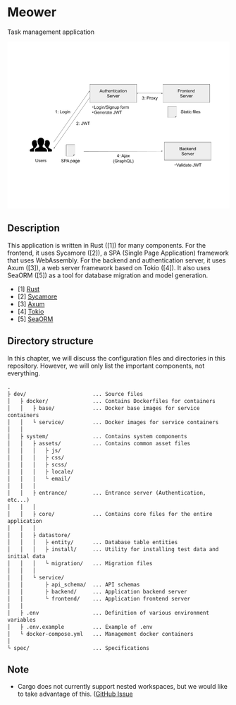 # Meower

Task management application

![Architecture](./architecture.png)


## Description

This application is written in Rust ([1]) for many components. For the frontend,
it uses Sycamore ([2]), a SPA (Single Page Application) framework that uses
WebAssembly. For the backend and authentication server, it uses Axum ([3]), a
web server framework based on Tokio ([4]). It also uses SeaORM ([5]) as a tool
for database migration and model generation.

- [1] [Rust](https://www.rust-lang.org)
- [2] [Sycamore](https://sycamore-rs.netlify.app)
- [3] [Axum](https://github.com/tokio-rs/axum)
- [4] [Tokio](https://tokio.rs)
- [5] [SeaORM](https://www.sea-ql.org/SeaORM)


## Directory structure

In this chapter, we will discuss the configuration files and directories in
this repository. However, we will only list the important components, not
everything.

```
.
├ dev/                     ... Source files
│   ├ docker/              ... Contains Dockerfiles for containers
│   │   ├ base/            ... Docker base images for service containers
│   │   └ service/         ... Docker images for service containers
│   │
│   ├ system/              ... Contains system components
│   │   ├ assets/          ... Contains common asset files
│   │   │   ├ js/
│   │   │   ├ css/
│   │   │   ├ scss/
│   │   │   ├ locale/
│   │   │   └ email/
│   │   │
│   │   ├ entrance/        ... Entrance server (Authentication, etc...)
│   │   │
│   │   ├ core/            ... Contains core files for the entire application
│   │   │
│   │   ├ datastore/
│   │   │   ├ entity/      ... Database table entities
│   │   │   ├ install/     ... Utility for installing test data and initial data
│   │   │   └ migration/   ... Migration files
│   │   │
│   │   └ service/
│   │       ├ api_schema/  ... API schemas
│   │       ├ backend/     ... Application backend server
│   │       └ frontend/    ... Application frontend server
│   │
│   ├ .env                 ... Definition of various environment variables
│   ├ .env.example         ... Example of .env
│   └ docker-compose.yml   ... Management docker containers
│
└ spec/                    ... Specifications
```


## Note

- Cargo does not currently support nested workspaces, but we would like to take
  advantage of this.
  ([GitHub Issue](https://github.com/rust-lang/cargo/issues/5042)
